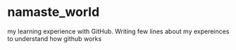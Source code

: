 # namaste_world
my learning experience with GitHub. 
Writing few lines about my expereinces to understand how github works


